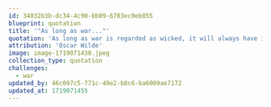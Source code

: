 ```yaml
---
id: 34032b3b-dc34-4c90-bb09-6703ec0eb855
blueprint: quotation
title: '"As long as war..."'
quotation: 'As long as war is regarded as wicked, it will always have its fascination. When it is looked upon as vulgar, it will cease to be popular.'
attribution: 'Oscar Wilde'
image: image-1719071430.jpeg
collection_type: quotation
challenges:
  - war
updated_by: 46c097c5-771c-49e2-b8c6-ba6009ae7172
updated_at: 1719071455
---
```

